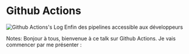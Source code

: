<!-- .slide: data-background="./assets/images/template_diapo_png.png" class="transition" -->
# **Github Actions**

![Github Actions's Log](./assets/images/github-actions-logo.png) Enfin des pipelines accessible aux développeurs

Notes: Bonjour à tous, bienvenue à ce talk sur Github Actions. Je vais commencer par me présenter : 